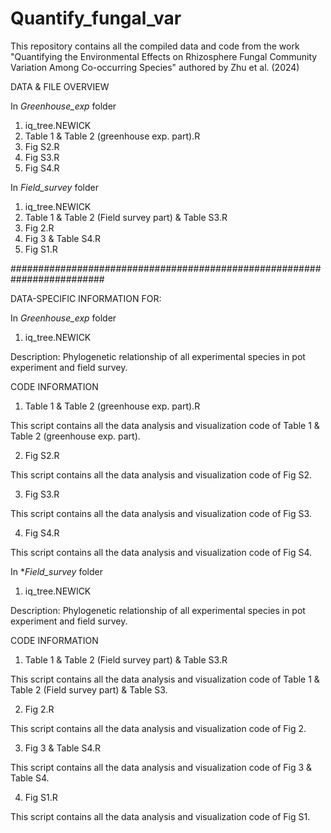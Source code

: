 # Quantify_fungal_var
This repository contains all the compiled data and code from the work "Quantifying the Environmental Effects on Rhizosphere Fungal Community Variation Among Co-occurring Species" authored by Zhu et al. (2024)

DATA & FILE OVERVIEW

In *Greenhouse_exp* folder
1)  iq_tree.NEWICK
2)  Table 1 & Table 2 (greenhouse exp. part).R
3)  Fig S2.R
4)  Fig S3.R
5)  Fig S4.R

In *Field_survey* folder
1)  iq_tree.NEWICK
2)  Table 1 & Table 2 (Field survey part) & Table S3.R
3)  Fig 2.R
4)  Fig 3 & Table S4.R
5)  Fig S1.R

#########################################################################

DATA-SPECIFIC INFORMATION FOR: 

In *Greenhouse_exp* folder

1) iq_tree.NEWICK

Description: Phylogenetic relationship of all experimental species in pot experiment and field survey.

CODE INFORMATION

1) Table 1 & Table 2 (greenhouse exp. part).R

This script contains all the data analysis and visualization code of Table 1 & Table 2 (greenhouse exp. part).

2)  Fig S2.R

This script contains all the data analysis and visualization code of Fig S2.

3)  Fig S3.R

This script contains all the data analysis and visualization code of Fig S3.

4)  Fig S4.R

This script contains all the data analysis and visualization code of Fig S4.


In **Field_survey* folder

1) iq_tree.NEWICK

Description: Phylogenetic relationship of all experimental species in pot experiment and field survey.

CODE INFORMATION

1) Table 1 & Table 2 (Field survey part) & Table S3.R

This script contains all the data analysis and visualization code of Table 1 & Table 2 (Field survey part) & Table S3.

2)  Fig 2.R

This script contains all the data analysis and visualization code of Fig 2.

3)  Fig 3 & Table S4.R

This script contains all the data analysis and visualization code of Fig 3 & Table S4.

4)  Fig S1.R

This script contains all the data analysis and visualization code of Fig S1.
